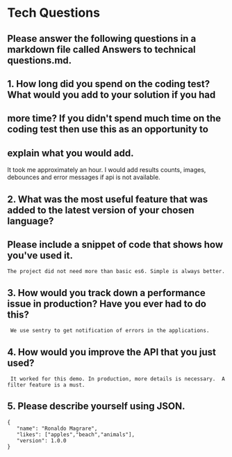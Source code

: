 # Tech Questions

## Please answer the following questions in a markdown file called Answers to technical questions.md.
## 1. How long did you spend on the coding test? What would you add to your solution if you had
## more time? If you didn&#39;t spend much time on the coding test then use this as an opportunity to
## explain what you would add.

   It took me approximately an hour. I would add results counts, images, debounces and error messages if api is not available.

## 2. What was the most useful feature that was added to the latest version of your chosen language?
## Please include a snippet of code that shows how you&#39;ve used it.
   
    The project did not need more than basic es6. Simple is always better.

## 3. How would you track down a performance issue in production? Have you ever had to do this?
      
     We use sentry to get notification of errors in the applications.

## 4. How would you improve the API that you just used?

     It worked for this demo. In production, more details is necessary.  A filter feature is a must.

## 5. Please describe yourself using JSON.
    
    {
       "name": "Ronaldo Magrare",
       "likes": ["apples","beach","animals"],
       "version": 1.0.0
    }
